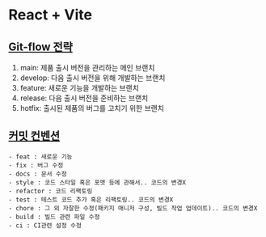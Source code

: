 # React + Vite

## [Git-flow 전략](https://techblog.woowahan.com/2553/)
1. main: 제품 출시 버전을 관리하는 메인 브랜치
2. develop: 다음 출시 버전을 위해 개발하는 브랜치
3. feature: 새로운 기능을 개발하는 브랜치
4. release: 다음 출시 버전을 준비하는 브랜치
5. hotfix: 출시된 제품의 버그를 고치기 위한 브랜치

## [커밋 컨벤션](https://moonnight0.tistory.com/entry/Git-%EC%A2%8B%EC%9D%80-%EC%BB%A4%EB%B0%8B-%EB%A9%94%EC%8B%9C%EC%A7%80%EB%A5%BC-%EC%9E%91%EC%84%B1%ED%95%98%EA%B8%B0-%EC%9C%84%ED%95%9C-%EA%B7%9C%EC%B9%99)
```
- feat : 새로운 기능
- fix : 버그 수정
- docs : 문서 수정
- style : 코드 스타일 혹은 포맷 등에 관해서.. 코드의 변경X
- refactor : 코드 리팩토링
- test : 테스트 코드 추가 혹은 리팩토링.. 코드의 변경X
- chore : 그 외 자잘한 수정(패키지 매니저 구성, 빌드 작업 업데이트).. 코드의 변경X
- build : 빌드 관련 파일 수정
- ci : CI관련 설정 수정
```
